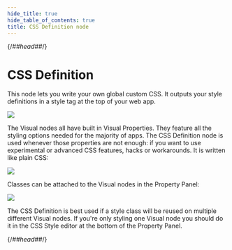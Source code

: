 ```yaml
---
hide_title: true
hide_table_of_contents: true
title: CSS Definition node
---
```


{/*##head##*/}

# CSS Definition

This node lets you write your own global custom CSS. It outputs your style definitions in a style tag at the top of your web app.

<div className="ndl-image-with-background l">

![](/nodes/utilities/css-definition/preview.png)

</div>

The Visual nodes all have built in Visual Properties. They feature all the styling options needed for the majority of apps. The CSS Definition node is used whenever those properties are not enough: if you want to use experimental or advanced CSS features, hacks or workarounds. It is written like plain CSS:

<div className="ndl-image-with-background l">

![](/nodes/utilities/css-definition/css-example.png)

</div>

Classes can be attached to the Visual nodes in the Property Panel:

<div className="ndl-image-with-background l">

![](/nodes/utilities/css-definition/class-example.png)

</div>

The CSS Definition is best used if a style class will be reused on multiple different Visual nodes. If you're only styling one Visual node you should do it in the CSS Style editor at the bottom of the Property Panel.

{/*##head##*/}
